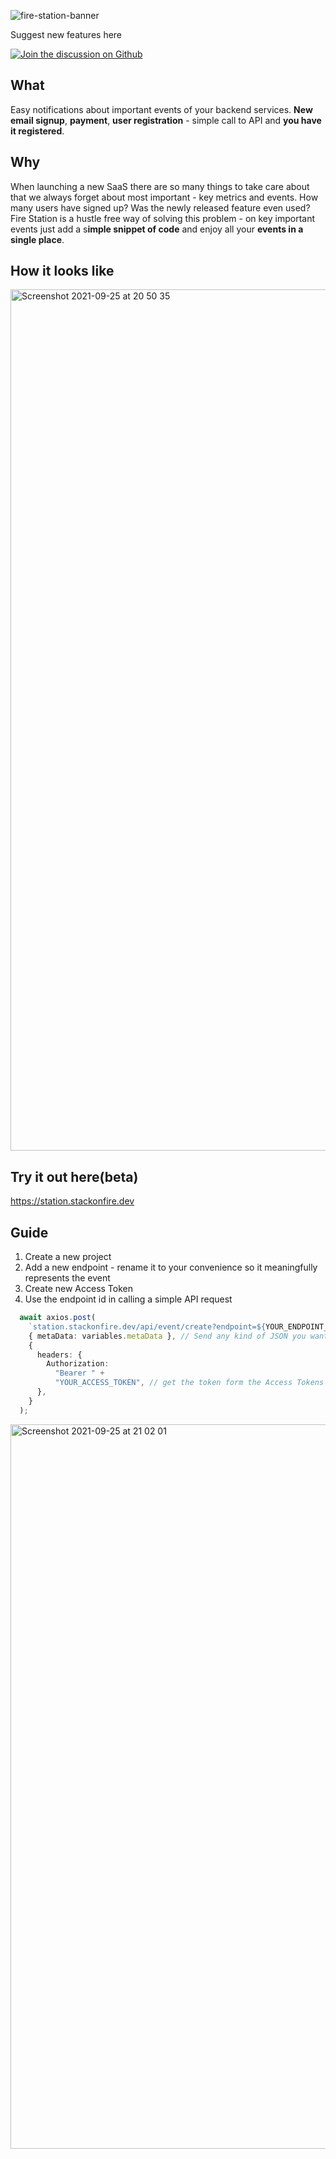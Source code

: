 ![fire-station-banner](https://user-images.githubusercontent.com/29632358/134782760-fa9acebc-693e-4f14-8a94-caa8b3ab2596.png)

Suggest new features here

</a><a href="https://github.com/stack-on-fire/fire-station/discussions">
  <img alt="Join the discussion on Github" src="https://img.shields.io/badge/Github%20Discussions%20%26%20Support-Chat%20now!-blue" />
</a>

## What

Easy notifications about important events of your backend services. **New email signup**, **payment**, **user registration** - simple call to API and **you have it registered**.

## Why

When launching a new SaaS there are so many things to take care about that we always forget about most important - key metrics and events. How many users have signed up? Was the newly released feature even used? Fire Station is a hustle free way of solving this problem - on key important events just add a s**imple snippet of code** and enjoy all your **events in a single place**.

## How it looks like

<img width="1378" alt="Screenshot 2021-09-25 at 20 50 35" src="https://user-images.githubusercontent.com/29632358/134783051-cad8f20f-c979-4279-bceb-6bf17f7616f0.png">

## Try it out here(beta)

https://station.stackonfire.dev

## Guide

1. Create a new project
2. Add a new endpoint - rename it to your convenience so it meaningfully represents the event
3. Create new Access Token
4. Use the endpoint id in calling a simple API request

```typescript
  await axios.post(
    `station.stackonfire.dev/api/event/create?endpoint=${YOUR_ENDPOINT_ID}`,
    { metaData: variables.metaData }, // Send any kind of JSON you want to access later in the event information
    {
      headers: {
        Authorization:
          "Bearer " +
          "YOUR_ACCESS_TOKEN", // get the token form the Access Tokens tab as in screenshot below
      },
    }
  );

```
<img width="1159" alt="Screenshot 2021-09-25 at 21 02 01" src="https://user-images.githubusercontent.com/29632358/134783295-95415c76-890d-424d-8b88-7989e73b547c.png">

